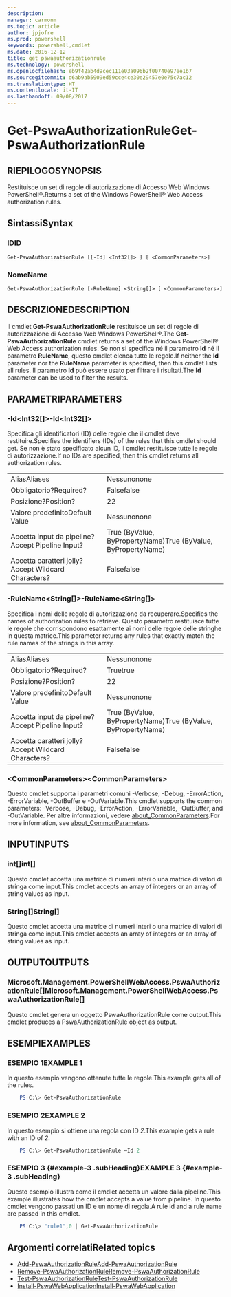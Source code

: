 ```yaml
---
description: 
manager: carmonm
ms.topic: article
author: jpjofre
ms.prod: powershell
keywords: powershell,cmdlet
ms.date: 2016-12-12
title: get pswaauthorizationrule
ms.technology: powershell
ms.openlocfilehash: eb9f42ab4d9cec111e03a096b2f00740e97ee1b7
ms.sourcegitcommit: d6ab9ab5909ed59cce4ce30e29457e0e75c7ac12
ms.translationtype: HT
ms.contentlocale: it-IT
ms.lasthandoff: 09/08/2017
---
```

# <a name="get-pswaauthorizationrule"></a><span data-ttu-id="821ee-103">Get-PswaAuthorizationRule</span><span class="sxs-lookup"><span data-stu-id="821ee-103">Get-PswaAuthorizationRule</span></span>

## <a name="synopsis"></a><span data-ttu-id="821ee-104">RIEPILOGO</span><span class="sxs-lookup"><span data-stu-id="821ee-104">SYNOPSIS</span></span>

<span data-ttu-id="821ee-105">Restituisce un set di regole di autorizzazione di Accesso Web Windows PowerShell®.</span><span class="sxs-lookup"><span data-stu-id="821ee-105">Returns a set of the Windows PowerShell® Web Access authorization rules.</span></span>

## <a name="syntax"></a><span data-ttu-id="821ee-106">Sintassi</span><span class="sxs-lookup"><span data-stu-id="821ee-106">Syntax</span></span>

### <a name="id"></a><span data-ttu-id="821ee-107">ID</span><span class="sxs-lookup"><span data-stu-id="821ee-107">ID</span></span>
```
Get-PswaAuthorizationRule [[-Id] <Int32[]> ] [ <CommonParameters>]
```

### <a name="name"></a><span data-ttu-id="821ee-108">Nome</span><span class="sxs-lookup"><span data-stu-id="821ee-108">Name</span></span>
```
Get-PswaAuthorizationRule [-RuleName] <String[]> [ <CommonParameters>]
```

## <a name="description"></a><span data-ttu-id="821ee-109">DESCRIZIONE</span><span class="sxs-lookup"><span data-stu-id="821ee-109">DESCRIPTION</span></span>

<span data-ttu-id="821ee-110">Il cmdlet **Get-PswaAuthorizationRule** restituisce un set di regole di autorizzazione di Accesso Web Windows PowerShell®.</span><span class="sxs-lookup"><span data-stu-id="821ee-110">The **Get-PswaAuthorizationRule** cmdlet returns a set of the Windows PowerShell® Web Access authorization rules.</span></span>
<span data-ttu-id="821ee-111">Se non si specifica né il parametro **Id** né il parametro **RuleName**, questo cmdlet elenca tutte le regole.</span><span class="sxs-lookup"><span data-stu-id="821ee-111">If neither the **Id** parameter nor the **RuleName** parameter is specified, then this cmdlet lists all rules.</span></span> <span data-ttu-id="821ee-112">Il parametro **Id** può essere usato per filtrare i risultati.</span><span class="sxs-lookup"><span data-stu-id="821ee-112">The **Id** parameter can be used to filter the results.</span></span>

## <a name="parameters"></a><span data-ttu-id="821ee-113">PARAMETRI</span><span class="sxs-lookup"><span data-stu-id="821ee-113">PARAMETERS</span></span>

### <a name="-idltint32gt"></a><span data-ttu-id="821ee-114">-Id&lt;Int32\[\]&gt;</span><span class="sxs-lookup"><span data-stu-id="821ee-114">-Id&lt;Int32\[\]&gt;</span></span>

<span data-ttu-id="821ee-115">Specifica gli identificatori (ID) delle regole che il cmdlet deve restituire.</span><span class="sxs-lookup"><span data-stu-id="821ee-115">Specifies the identifiers (IDs) of the rules that this cmdlet should get.</span></span> <span data-ttu-id="821ee-116">Se non è stato specificato alcun ID, il cmdlet restituisce tutte le regole di autorizzazione.</span><span class="sxs-lookup"><span data-stu-id="821ee-116">If no IDs are specified, then this cmdlet returns all authorization rules.</span></span>

|||  
|-|-|
| <span data-ttu-id="821ee-117">Alias</span><span class="sxs-lookup"><span data-stu-id="821ee-117">Aliases</span></span>                              | <span data-ttu-id="821ee-118">Nessuno</span><span class="sxs-lookup"><span data-stu-id="821ee-118">none</span></span>                                 |
| <span data-ttu-id="821ee-119">Obbligatorio?</span><span class="sxs-lookup"><span data-stu-id="821ee-119">Required?</span></span>                            | <span data-ttu-id="821ee-120">False</span><span class="sxs-lookup"><span data-stu-id="821ee-120">false</span></span>                                |
| <span data-ttu-id="821ee-121">Posizione?</span><span class="sxs-lookup"><span data-stu-id="821ee-121">Position?</span></span>                            | <span data-ttu-id="821ee-122">2</span><span class="sxs-lookup"><span data-stu-id="821ee-122">2</span></span>                                    |
| <span data-ttu-id="821ee-123">Valore predefinito</span><span class="sxs-lookup"><span data-stu-id="821ee-123">Default Value</span></span>                        | <span data-ttu-id="821ee-124">Nessuno</span><span class="sxs-lookup"><span data-stu-id="821ee-124">none</span></span>                                 |
| <span data-ttu-id="821ee-125">Accetta input da pipeline?</span><span class="sxs-lookup"><span data-stu-id="821ee-125">Accept Pipeline Input?</span></span>               | <span data-ttu-id="821ee-126">True (ByValue, ByPropertyName)</span><span class="sxs-lookup"><span data-stu-id="821ee-126">True (ByValue, ByPropertyName)</span></span>       |
| <span data-ttu-id="821ee-127">Accetta caratteri jolly?</span><span class="sxs-lookup"><span data-stu-id="821ee-127">Accept Wildcard Characters?</span></span>          | <span data-ttu-id="821ee-128">False</span><span class="sxs-lookup"><span data-stu-id="821ee-128">false</span></span>                                |

### <a name="-rulenameltstringgt"></a><span data-ttu-id="821ee-129">-RuleName&lt;String\[\]&gt;</span><span class="sxs-lookup"><span data-stu-id="821ee-129">-RuleName&lt;String\[\]&gt;</span></span>

<span data-ttu-id="821ee-130">Specifica i nomi delle regole di autorizzazione da recuperare.</span><span class="sxs-lookup"><span data-stu-id="821ee-130">Specifies the names of authorization rules to retrieve.</span></span> <span data-ttu-id="821ee-131">Questo parametro restituisce tutte le regole che corrispondono esattamente ai nomi delle regole delle stringhe in questa matrice.</span><span class="sxs-lookup"><span data-stu-id="821ee-131">This parameter returns any rules that exactly match the rule names of the strings in this array.</span></span>

|||  
|-|-|
| <span data-ttu-id="821ee-132">Alias</span><span class="sxs-lookup"><span data-stu-id="821ee-132">Aliases</span></span>                              | <span data-ttu-id="821ee-133">Nessuno</span><span class="sxs-lookup"><span data-stu-id="821ee-133">none</span></span>                                 |
| <span data-ttu-id="821ee-134">Obbligatorio?</span><span class="sxs-lookup"><span data-stu-id="821ee-134">Required?</span></span>                            | <span data-ttu-id="821ee-135">True</span><span class="sxs-lookup"><span data-stu-id="821ee-135">true</span></span>                                 |
| <span data-ttu-id="821ee-136">Posizione?</span><span class="sxs-lookup"><span data-stu-id="821ee-136">Position?</span></span>                            | <span data-ttu-id="821ee-137">2</span><span class="sxs-lookup"><span data-stu-id="821ee-137">2</span></span>                                    |
| <span data-ttu-id="821ee-138">Valore predefinito</span><span class="sxs-lookup"><span data-stu-id="821ee-138">Default Value</span></span>                        | <span data-ttu-id="821ee-139">Nessuno</span><span class="sxs-lookup"><span data-stu-id="821ee-139">none</span></span>                                 |
| <span data-ttu-id="821ee-140">Accetta input da pipeline?</span><span class="sxs-lookup"><span data-stu-id="821ee-140">Accept Pipeline Input?</span></span>               | <span data-ttu-id="821ee-141">True (ByValue, ByPropertyName)</span><span class="sxs-lookup"><span data-stu-id="821ee-141">True (ByValue, ByPropertyName)</span></span>       |
| <span data-ttu-id="821ee-142">Accetta caratteri jolly?</span><span class="sxs-lookup"><span data-stu-id="821ee-142">Accept Wildcard Characters?</span></span>          | <span data-ttu-id="821ee-143">False</span><span class="sxs-lookup"><span data-stu-id="821ee-143">false</span></span>                                |

### <a name="ltcommonparametersgt"></a><span data-ttu-id="821ee-144">&lt;CommonParameters&gt;</span><span class="sxs-lookup"><span data-stu-id="821ee-144">&lt;CommonParameters&gt;</span></span>

<span data-ttu-id="821ee-145">Questo cmdlet supporta i parametri comuni -Verbose, -Debug, -ErrorAction, -ErrorVariable, -OutBuffer e -OutVariable.</span><span class="sxs-lookup"><span data-stu-id="821ee-145">This cmdlet supports the common parameters: -Verbose, -Debug, -ErrorAction, -ErrorVariable, -OutBuffer, and -OutVariable.</span></span>
<span data-ttu-id="821ee-146">Per altre informazioni, vedere [about_CommonParameters](http://go.microsoft.com/fwlink/p/?LinkID=113216).</span><span class="sxs-lookup"><span data-stu-id="821ee-146">For more information, see [about_CommonParameters](http://go.microsoft.com/fwlink/p/?LinkID=113216).</span></span>

## <a name="inputs"></a><span data-ttu-id="821ee-147">INPUT</span><span class="sxs-lookup"><span data-stu-id="821ee-147">INPUTS</span></span>

### <a name="int"></a><span data-ttu-id="821ee-148">int\[\]</span><span class="sxs-lookup"><span data-stu-id="821ee-148">int\[\]</span></span>

<span data-ttu-id="821ee-149">Questo cmdlet accetta una matrice di numeri interi o una matrice di valori di stringa come input.</span><span class="sxs-lookup"><span data-stu-id="821ee-149">This cmdlet accepts an array of integers or an array of string values as input.</span></span>

### <a name="string"></a><span data-ttu-id="821ee-150">String\[\]</span><span class="sxs-lookup"><span data-stu-id="821ee-150">String\[\]</span></span>

<span data-ttu-id="821ee-151">Questo cmdlet accetta una matrice di numeri interi o una matrice di valori di stringa come input.</span><span class="sxs-lookup"><span data-stu-id="821ee-151">This cmdlet accepts an array of integers or an array of string values as input.</span></span>

## <a name="outputs"></a><span data-ttu-id="821ee-152">OUTPUT</span><span class="sxs-lookup"><span data-stu-id="821ee-152">OUTPUTS</span></span>

### <a name="microsoftmanagementpowershellwebaccesspswaauthorizationrule"></a><span data-ttu-id="821ee-153">Microsoft.Management.PowerShellWebAccess.PswaAuthorizationRule\[\]</span><span class="sxs-lookup"><span data-stu-id="821ee-153">Microsoft.Management.PowerShellWebAccess.PswaAuthorizationRule\[\]</span></span>

<span data-ttu-id="821ee-154">Questo cmdlet genera un oggetto PswaAuthorizationRule come output.</span><span class="sxs-lookup"><span data-stu-id="821ee-154">This cmdlet produces a PswaAuthorizationRule object as output.</span></span>


## <a name="examples"></a><span data-ttu-id="821ee-155">ESEMPI</span><span class="sxs-lookup"><span data-stu-id="821ee-155">EXAMPLES</span></span>

### <a name="example-1"></a><span data-ttu-id="821ee-156">ESEMPIO 1</span><span class="sxs-lookup"><span data-stu-id="821ee-156">EXAMPLE 1</span></span>

<span data-ttu-id="821ee-157">In questo esempio vengono ottenute tutte le regole.</span><span class="sxs-lookup"><span data-stu-id="821ee-157">This example gets all of the rules.</span></span>

```PowerShell
    PS C:\> Get-PswaAuthorizationRule
```

### <a name="example-2"></a><span data-ttu-id="821ee-158">ESEMPIO 2</span><span class="sxs-lookup"><span data-stu-id="821ee-158">EXAMPLE 2</span></span>

<span data-ttu-id="821ee-159">In questo esempio si ottiene una regola con ID *2*.</span><span class="sxs-lookup"><span data-stu-id="821ee-159">This example gets a rule with an ID of *2*.</span></span>

```PowerShell
    PS C:\> Get-PswaAuthorizationRule –Id 2
```

### <a name="example-3-example-3-subheading"></a><span data-ttu-id="821ee-160">ESEMPIO 3 {#example-3 .subHeading}</span><span class="sxs-lookup"><span data-stu-id="821ee-160">EXAMPLE 3 {#example-3 .subHeading}</span></span>

<span data-ttu-id="821ee-161">Questo esempio illustra come il cmdlet accetta un valore dalla pipeline.</span><span class="sxs-lookup"><span data-stu-id="821ee-161">This example illustrates how the cmdlet accepts a value from pipeline.</span></span>
<span data-ttu-id="821ee-162">In questo cmdlet vengono passati un ID e un nome di regola.</span><span class="sxs-lookup"><span data-stu-id="821ee-162">A rule id and a rule name are passed in this cmdlet.</span></span>

```PowerShell
    PS C:\> "rule1",0 | Get-PswaAuthorizationRule
```

## <a name="related-topics"></a><span data-ttu-id="821ee-163">Argomenti correlati</span><span class="sxs-lookup"><span data-stu-id="821ee-163">Related topics</span></span>

- [<span data-ttu-id="821ee-164">Add-PswaAuthorizationRule</span><span class="sxs-lookup"><span data-stu-id="821ee-164">Add-PswaAuthorizationRule</span></span>](add-pswaauthorizationrule.md)
- [<span data-ttu-id="821ee-165">Remove-PswaAuthorizationRule</span><span class="sxs-lookup"><span data-stu-id="821ee-165">Remove-PswaAuthorizationRule</span></span>](remove-pswaauthorizationrule.md)
- [<span data-ttu-id="821ee-166">Test-PswaAuthorizationRule</span><span class="sxs-lookup"><span data-stu-id="821ee-166">Test-PswaAuthorizationRule</span></span>](test-pswaauthorizationrule.md)
- [<span data-ttu-id="821ee-167">Install-PswaWebApplication</span><span class="sxs-lookup"><span data-stu-id="821ee-167">Install-PswaWebApplication</span></span>](install-pswawebapplication.md)
